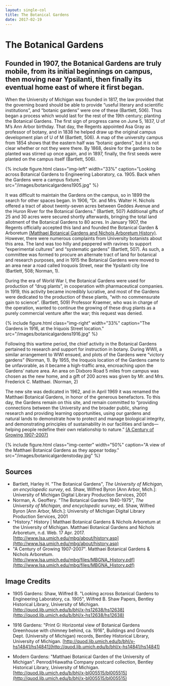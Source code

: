 ```yaml
---
layout: single-col
title: The Botanical Gardens
date: 2017-02-19
---
```


# The Botanical Gardens

## Founded in 1907, the Botanical Gardens are truly mobile, from its initial beginnings on campus, then moving near Ypsilanti, then finally its eventual home east of where it first began.

When the University of Michigan was founded in 1817, the law provided that the governing board should be able to provide “useful literary and scientific institutions”, and “botanic gardens” were one of these (Bartlett, 506). Thus began a process which would last for the rest of the 19th century; planting the Botanical Gardens. The first sign of progress came on June 5, 1837, U of M’s Ann Arbor birthday. That day, the Regents appointed Asa Gray as professor of botany, and in 1838 he helped draw up the original campus development plan of U of M (Bartlett, 506). A map of the university campus from 1854 shows that the eastern half was “botanic gardens”, but it is not clear whether or not they were there. By 1868, desire for the gardens to be planted was stirred up once again, and in 1897, finally, the first seeds were planted on the campus itself (Bartlett, 506).

{% include figure.html class="img-left" width="33%" caption="Looking across Botanical Gardens to Engineering Laboratory, ca. 1905. Back when the Gardens were a campus fixture." src="/images/botanicalgardens1905.jpg" %}

It was difficult to maintain the Gardens on the campus, so in 1899 the search for other spaces began. In 1906, “Dr. and Mrs. Walter H. Nichols offered a tract of about twenty-seven acres between Geddes Avenue and the Huron River for the Botanical Gardens.” (Bartlett, 507) Additional gifts of 25 and 30 acres were secured shortly afterwards, bringing the total land allotment of the Botanical Gardens to 80 acres. In January 1907, the Regents officially accepted this land and founded the Botanical Garden & Arboretum [(Matthaei Botanical Gardens and Nichols Arboretum History)](http://www.lsa.umich.edu/mbg/about/history.asp). However, there were numerous complaints from University botanists about this area. The land was too hilly and peppered with ravines to support “experimental cultures” and “systematic gardens” (Bartlett, 507). As such, a committee was formed to procure an alternate tract of land for botanical and research purposes, and in 1915 the Botanical Gardens were moved to an area near a road called Iroquois Street, near the Ypsilanti city line (Bartlett, 508; Norman, 1).

During the era of World War I, the Botanical Gardens were used for production of “drug plants”, in cooperation with pharmaceutical companies. In 1919, this activity became incredibly lucrative, and most of the Gardens were dedicated to the production of these plants, “with no commensurate gain to science”. (Bartlett, 509) Professor Kraemer, who was in charge of the operation, wanted to continue the growing of these drug  plants as a purely commercial venture after the war; this request was denied.

{% include figure.html class="img-right" width="33%" caption="The Gardens in 1916, at the Iriquois Street location." src="/images/botanicalgardens1916.jpg" %}

Following this wartime period, the chief activity in the Botanical Gardens pertained to research and support for instruction in botany. During WWII, a similar arrangement to WWI ensued, and plots of the Gardens were “victory gardens” (Norman, 1). By 1955, the Iroquois location of the Gardens came to be unfavorable, as it became a high-traffic area, encroaching upon the Gardens’ nature area. An area on Dixboro Road 5 miles from campus was chosen as the new home, and a gift of 200 acres was given by Mr. and Mrs. Frederick C. Matthaei. (Norman, 2)

The new site was dedicated in 1962, and in April 1969 it was renamed the Matthaei Botanical Gardens, in honor of the generous benefactors. To this day, the Gardens remain on this site, and remain committed to “providing connections between the University and the broader public, sharing research and providing learning opportunities, using our gardens and natural lands to demonstrate how to protect and manage biological integrity, and demonstrating principles of sustainability in our facilities and lands—helping people redefine their own relationship to nature.” [(A Century of Growing 1907-2007)](http://www.lsa.umich.edu/mbg/files/MBGNA_History.pdf)

{% include figure.html class="img-center" width="50%" caption="A view of the Matthaei Botanical Gardens as they appear today." src="/images/botanicalgardenstoday.jpg" %}

## Sources

- Bartlett, Harley H. "The Botanical Gardens", *The University of Michigan, an encyclopedic survey*, ed. Shaw, Wilfred Byron [Ann Arbor, Mich.]: University of Michigan Digital Library Production Services, 2001
- Norman, A. Geoffery. "The Botanical Gardens 1940-1975", *The University of Michigan, and encyclopedic survey*, ed. Shaw, Wilfred Byron [Ann Arbor, Mich.]: University of Michigan Digital Library Production Services, 2001
- "History." History | Matthaei Botanical Gardens & Nichols Arboretum at the University of Michigan. Matthaei Botanical Gardens and Nichols Arboretum, n.d. Web. 17 Apr. 2017. [http://www.lsa.umich.edu/mbg/about/history.asp](http://www.lsa.umich.edu/mbg/about/history.asp)
- "A Century of Growing 1907-2007". Matthaei Botanical Gardens & Nichols Arboretum. [http://www.lsa.umich.edu/mbg/files/MBGNA_History.pdf](http://www.lsa.umich.edu/mbg/files/MBGNA_History.pdf)

## Image Credits

- 1905 Gardens: Shaw, Wilfred B. "Looking across Botanical Gardens to Engineering Laboratory, ca. 1905", Wilfred B. Shaw Papers, Bentley Historical Library, University of Michigan. [http://quod.lib.umich.edu/b/bhl/x-hs12638/hs12638](http://quod.lib.umich.edu/b/bhl/x-hs12638/hs12638)

- 1916 Gardens: "Print G: Horizontal view of Botanical Gardens Greenhouse with chimney behind, ca. 1916", Buildings and Grounds Dept. (University of Michigan) records, Bentley Historical Library, University of Michigan. [http://quod.lib.umich.edu/b/bhl/x-hs14841/hs14841](http://quod.lib.umich.edu/b/bhl/x-hs14841/hs14841)

- Modern Gardens: "Matthaei Botanical Garden of the University of Michigan". Penrod/Hiawatha Company postcard collection, Bentley Historical Library, University of Michigan. [http://quod.lib.umich.edu/b/bhl/x-bl005515/bl005515](http://quod.lib.umich.edu/b/bhl/x-bl005515/bl005515)

